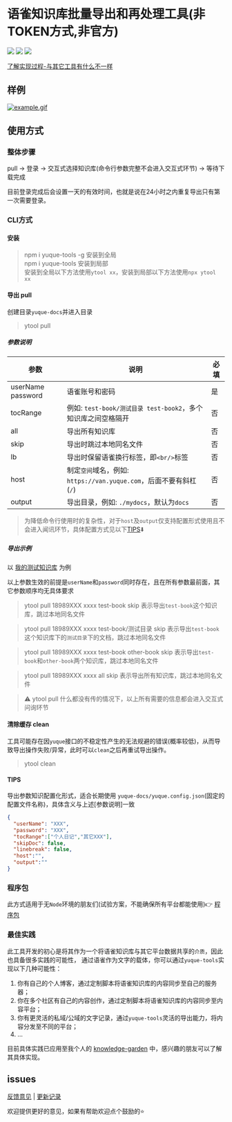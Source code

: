 # 语雀知识库批量导出和再处理工具(非TOKEN方式,非官方)  

![](https://badgen.net/npm/dm/yuque-tools)
![](https://badgen.net/npm/v/yuque-tools)
![](https://badgen.net/npm/node/next)

[了解实现过程-与其它工具有什么不一样](https://github.com/vannvan/yuque-tools/blob/main/ABOUT.md)

## 样例

[![example.gif](https://www.z4a.net/images/2023/05/01/example.gif)](https://www.z4a.net/image/VmUHiO)

## 使用方式

### 整体步骤

pull -> 登录 -> 交互式选择知识库(命令行参数完整不会进入交互式环节) -> 等待下载完成

目前登录完成后会设置一天的有效时间，也就是说在24小时之内重复导出只有第一次需要登录。

### CLI方式

#### 安装
>
> npm i yuque-tools -g 安装到全局  
> npm i yuque-tools 安装到局部  
> 安装到全局以下方法使用`ytool xx`，安装到局部以下方法使用`npx ytool xx`

#### 导出 pull

创建目录`yuque-docs`并进入目录

> ytool pull

##### 参数说明

|参数|说明|必填|
|--|--|--|
|userName password | 语雀账号和密码|是|
|tocRange|例如: `test-book/测试目录 test-book2`，多个知识库之间空格隔开|否|
|all | 导出所有知识库|否|
|skip | 导出时跳过本地同名文件|否|
|lb | 导出时保留语雀换行标签，即`<br/>`标签|否|
|host |制定`空间`域名，例如: `https://van.yuque.com`，后面不要有斜杠(`/`)|否|
|output|导出目录，例如: `./mydocs`，默认为`docs`|否|

> 为降低命令行使用时的复杂性，对于`host`及`output`仅支持配置形式使用且不会进入闻讯环节，具体配置方式见以下[TIPS](#tips)⬇️
>
##### 导出示例

以 [我的测试知识库](https://www.yuque.com/vannvan/dd67e4) 为例

以上参数生效的前提是`userName`和`password`同时存在，且在所有参数最前面，其它参数顺序均无具体要求

> ytool pull 18989XXX xxxx test-book skip  表示导出`test-book`这个知识库，跳过本地同名文件

> ytool pull 18989XXX xxxx test-book/测试目录 skip  表示导出`test-book`这个知识库下的`测试目录`下的文档，跳过本地同名文件

> ytool pull 18989XXX xxxx test-book other-book skip 表示导出`test-book`和`other-book`两个知识库，跳过本地同名文件

> ytool pull 18989XXX xxxx all skip 表示导出所有知识库，跳过本地同名文件

> ⚠️ ytool pull 什么都没有传的情况下，以上所有需要的信息都会进入交互式问询环节

#### 清除缓存 clean

工具可能存在因`yuque`接口的不稳定性产生的无法规避的错误(概率较低)，从而导致导出操作失败/异常，此时可以`clean`之后再重试导出操作。

> ytool clean  

#### TIPS

导出参数知识配置化形式，适合长期使用 `yuque-docs/yuque.config.json`(固定的配置文件名称)，具体含义与上述[参数说明]一致

```json
{
  "userName": "XXX",
  "password": "XXX",
  "tocRange":["个人日记","其它XXX"], 
  "skipDoc": false, 
  "linebreak": false,
  "host":"",
  "output":""
}
```

### 程序包

此方式适用于无`Node`环境的朋友们(试验方案，不能确保所有平台都能使用)👉
[程序包](https://github.com/vannvan/yuque-tools/releases/tag/v1.0.0-beta)

### 最佳实践

此工具开发的初心是将其作为一个将语雀知识库与其它平台数据共享的`介质`，因此也具备很多实践的可能性，
通过语雀作为文字的载体，你可以通过`yuque-tools`实现以下几种可能性：

1. 你有自己的个人博客，通过定制脚本将语雀知识库的内容同步至自己的服务器；
2. 你在多个社区有自己的内容创作，通过定制脚本将语雀知识库的内容同步至内容平台；
3. 你有更灵活的私域/公域的文字记录，通过`yuque-tools`灵活的导出能力，将内容分发至不同的平台；
4. ...

目前具体实践已应用至我个人的 [knowledge-garden](https://github.com/vannvan/knowledge-garden) 中，感兴趣的朋友可以了解其具体实现。

## issues

[反馈意见](https://github.com/vannvan/yuque-tools/issues) |
[更新记录](https://github.com/vannvan/yuque-tools/blob/main/CHANGELOG.md)

欢迎提供更好的意见，如果有帮助欢迎点个鼓励的⭐️
